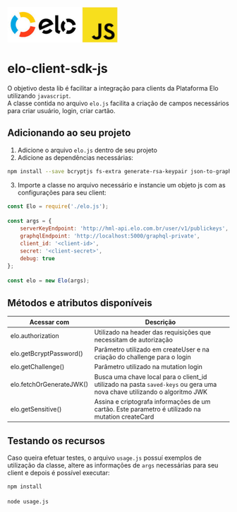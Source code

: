![elo.jpg](elo.jpg)
# elo-client-sdk-js

O objetivo desta lib é facilitar a integração para clients da Plataforma Elo utilizando `javascript`.  
A classe contida no arquivo `elo.js` facilita a criação de campos necessários para criar usuário, login, criar cartão.

## Adicionando ao seu projeto
1. Adicione o arquivo `elo.js` dentro de seu projeto
2. Adicione as dependências necessárias:
```bash
npm install --save bcryptjs fs-extra generate-rsa-keypair json-to-graphql-query lodash moment node-fetch node-jose
```

3. Importe a classe no arquivo necessário e instancie um objeto js com as configurações para seu client:

```javascript
const Elo = require('./elo.js');

const args = {
    serverKeyEndpoint: 'http://hml-api.elo.com.br/user/v1/publickeys',
    graphqlEndpoint: 'http://localhost:5000/graphql-private',
    client_id: '<client-id>',
    secret: '<client-secret>',    
    debug: true
};

const elo = new Elo(args);
```  

## Métodos e atributos disponíveis


| Acessar com              | Descrição                                                                                                                |
| ------------------------ | ------------------------------------------------------------------------------------------------------------------------ |
| elo.authorization        | Utilizado na header das requisições que necessitam de autorização                                                        |
| elo.getBcryptPassword()  | Parâmetro utilizado em createUser e na criação do challenge para o login                                                 |
| elo.getChallenge()       | Parâmetro utilizado na mutation login                                                                                     |
| elo.fetchOrGenerateJWK() | Busca uma chave local para o client_id utilizado na pasta `saved-keys` ou gera uma nova chave utilizando o algoritmo JWK |
| elo.getSensitive()       | Assina e criptografa informações de um cartão. Este parametro é utilizado na mutation createCard                         |


## Testando os recursos

Caso queira efetuar testes, o arquivo `usage.js` possuí exemplos de utilização da classe, altere as informações de `args` necessárias para seu client e depois é possível executar:  
```bash
npm install  

node usage.js
```

